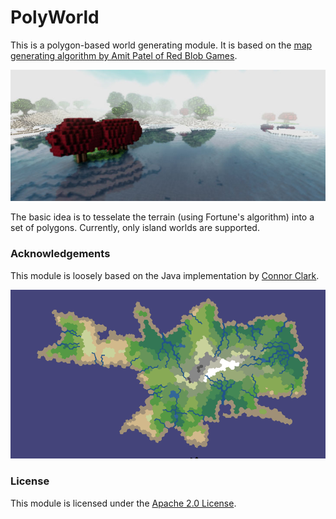 # PolyWorld

This is a polygon-based world generating module. It is based on the [map generating algorithm by Amit Patel of Red Blob Games](http://www-cs-students.stanford.edu/~amitp/game-programming/polygon-map-generation/).

![image1](images/2015-07-22_island.jpg "A screenshot of version 0.6.0")

The basic idea is to tesselate the terrain (using Fortune's algorithm) into a set of polygons.
Currently, only island worlds are supported.

### Acknowledgements

This module is loosely based on the Java implementation by [Connor Clark](https://github.com/Hoten/Java-Delaunay).

![image2](images/2014-05-06_original_work.png "A screenshot from the original renderer")

### License

This module is licensed under the [Apache 2.0 License](http://www.apache.org/licenses/LICENSE-2.0.html).
